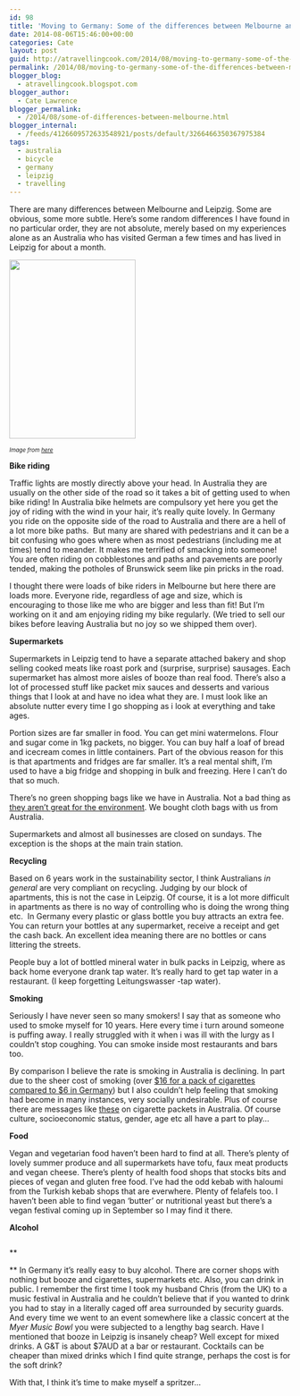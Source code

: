 ```yaml
---
id: 98
title: 'Moving to Germany: Some of the differences between Melbourne and Leipzig Part One'
date: 2014-08-06T15:46:00+00:00
categories: Cate
layout: post
guid: http://atravellingcook.com/2014/08/moving-to-germany-some-of-the-differences-between-melbourne-and-leipzig-part-one.html
permalink: /2014/08/moving-to-germany-some-of-the-differences-between-melbourne-and-leipzig-part-one.html
blogger_blog:
  - atravellingcook.blogspot.com
blogger_author:
  - Cate Lawrence
blogger_permalink:
  - /2014/08/some-of-differences-between-melbourne.html
blogger_internal:
  - /feeds/4126609572633548921/posts/default/3266466350367975384
tags:
  - australia
  - bicycle
  - germany
  - leipzig
  - travelling
---
```

There are many differences between Melbourne and Leipzig. Some are obvious, some more subtle. Here&#8217;s some random differences I have found in no particular order, they are not absolute, merely based on my experiences alone as an Australia who has visited German a few times and has lived in Leipzig for about a month.




  <a  href="http://2.bp.blogspot.com/-7x5yOKscOfw/U-I9wsZHw_I/AAAAAAAAJG8/ff6fBxTRi8g/s1600/wnbrleklein-575x813.jpg"><img src="http://2.bp.blogspot.com/-7x5yOKscOfw/U-I9wsZHw_I/AAAAAAAAJG8/ff6fBxTRi8g/s1600/wnbrleklein-575x813.jpg" alt="" width="226" height="320" border="0" /></a>



  <i><span style="font-size: x-small;">Image from <a href="http://www.google.de/imgres?imgurl=http%3A%2F%2Fstatic.guim.co.uk%2Fsys-images%2FGuardian%2FPix%2Fpictures%2F2013%2F7%2F12%2F1373616367776%2FCigarette-packages-010.jpg&imgrefurl=http%3A%2F%2Fwww.theguardian.com%2Fsociety%2F2013%2Fjul%2F12%2Fplans-plain-cigarette-packaging-shelved&h=276&w=460&tbnid=5lObSqWaJ4z-DM%3A&zoom=1&docid=tWtRp_1c4bz5LM&ei=SDziU7GKM4j7oATQt4GwBg&tbm=isch&iact=rc&uact=3&dur=559&page=1&start=0&ndsp=26&ved=0CCgQrQMwAg">here</a></i>


**Bike riding**
  
Traffic lights are mostly directly above your head. In Australia they are usually on the other side of the road so it takes a bit of getting used to when bike riding! In Australia bike helmets are compulsory yet here you get the joy of riding with the wind in your hair, it&#8217;s really quite lovely. In Germany you ride on the opposite side of the road to Australia and there are a hell of a lot more bike paths.  But many are shared with pedestrians and it can be a bit confusing who goes where when as most pedestrians (including me at times) tend to meander. It makes me terrified of smacking into someone! You are often riding on cobblestones and paths and pavements are poorly tended, making the potholes of Brunswick seem like pin pricks in the road.

I thought there were loads of bike riders in Melbourne but here there are loads more. Everyone ride, regardless of age and size, which is encouraging to those like me who are bigger and less than fit! But I&#8217;m working on it and am enjoying riding my bike regularly. (We tried to sell our bikes before leaving Australia but no joy so we shipped them over).

**Supermarkets**
  
Supermarkets in Leipzig tend to have a separate attached bakery and shop selling cooked meats like roast pork and (surprise, surprise) sausages. Each supermarket has almost more aisles of booze than real food. There&#8217;s also a lot of processed stuff like packet mix sauces and desserts and various things that I look at and have no idea what they are. I must look like an absolute nutter every time I go shopping as i look at everything and take ages.

Portion sizes are far smaller in food. You can get mini watermelons. Flour and sugar come in 1kg packets, no bigger. You can buy half a loaf of bread and icecream comes in little containers. Part of the obvious reason for this is that apartments and fridges are far smaller. It&#8217;s a real mental shift, I&#8217;m used to have a big fridge and shopping in bulk and freezing. Here I can&#8217;t do that so much.

There&#8217;s no green shopping bags like we have in Australia. Not a bad thing as [they aren&#8217;t great for the environment](http://www.smh.com.au/news/environment/how-green-is-your-bag/2005/04/24/1114281452076.html). We bought cloth bags with us from Australia.

Supermarkets and almost all businesses are closed on sundays. The exception is the shops at the main train station.

**Recycling**
  
Based on 6 years work in the sustainability sector, I think Australians _in general_ are very compliant on recycling. Judging by our block of apartments, this is not the case in Leipzig. Of course, it is a lot more difficult in apartments as there is no way of controlling who is doing the wrong thing etc.  In Germany every plastic or glass bottle you buy attracts an extra fee. You can return your bottles at any supermarket, receive a receipt and get the cash back. An excellent idea meaning there are no bottles or cans littering the streets.

People buy a lot of bottled mineral water in bulk packs in Leipzig, where as back home everyone drank tap water. It&#8217;s really hard to get tap water in a restaurant. (I keep forgetting Leitungswasser -tap water).

**Smoking**
  
Seriously I have never seen so many smokers! I say that as someone who used to smoke myself for 10 years. Here every time i turn around someone is puffing away. I really struggled with it when i was ill with the lurgy as I couldn&#8217;t stop coughing. You can smoke inside most restaurants and bars too.

By comparison I believe the rate is smoking in Australia is declining. In part due to the sheer cost of smoking (over [$16 for a pack of cigarettes compared to $6 in Germany](http://www.nationmaster.com/country-info/stats/Cost-of-living/Prices-at-markets/Cigarettes/Pack-of-Marlboro)) but I also couldn&#8217;t help feeling that smoking had become in many instances, very socially undesirable. Plus of course there are messages like [these](http://www.google.de/imgres?imgurl=http%3A%2F%2Fstatic.guim.co.uk%2Fsys-images%2FGuardian%2FPix%2Fpictures%2F2013%2F7%2F12%2F1373616367776%2FCigarette-packages-010.jpg&imgrefurl=http%3A%2F%2Fwww.theguardian.com%2Fsociety%2F2013%2Fjul%2F12%2Fplans-plain-cigarette-packaging-shelved&h=276&w=460&tbnid=5lObSqWaJ4z-DM%3A&zoom=1&docid=tWtRp_1c4bz5LM&ei=SDziU7GKM4j7oATQt4GwBg&tbm=isch&iact=rc&uact=3&dur=559&page=1&start=0&ndsp=26&ved=0CCgQrQMwAg) on cigarette packets in Australia. Of course culture, socioeconomic status, gender, age etc all have a part to play&#8230;

**Food**
  
Vegan and vegetarian food haven&#8217;t been hard to find at all. There&#8217;s plenty of lovely summer produce and all supermarkets have tofu, faux meat products and vegan cheese. There&#8217;s plenty of health food shops that stocks bits and pieces of vegan and gluten free food. I&#8217;ve had the odd kebab with haloumi from the Turkish kebab shops that are everwhere. Plenty of felafels too. I haven&#8217;t been able to find vegan &#8216;butter&#8217; or nutritional yeast but there&#8217;s a vegan festival coming up in September so I may find it there.

**Alcohol**


  <a  href="http://1.bp.blogspot.com/-y3HojhchPkE/U-JBIgewIxI/AAAAAAAAJHI/1JnfDoq_tKQ/s1600/220px-Gin_and_Tonic_with_ingredients.jpg"><img src="http://1.bp.blogspot.com/-y3HojhchPkE/U-JBIgewIxI/AAAAAAAAJHI/1JnfDoq_tKQ/s1600/220px-Gin_and_Tonic_with_ingredients.jpg" alt="" border="0" /></a>


**
  
** In Germany it&#8217;s really easy to buy alcohol. There are corner shops with nothing but booze and cigarettes, supermarkets etc. Also, you can drink in public. I remember the first time I took my husband Chris (from the UK) to a music festival in Australia and he couldn&#8217;t believe that if you wanted to drink you had to stay in a literally caged off area surrounded by security guards. And every time we went to an event somewhere like a classic concert at the _Myer Music Bowl_ you were subjected to a lengthy bag search. Have I mentioned that booze in Leipzig is insanely cheap? Well except for mixed drinks. A G&T is about $7AUD at a bar or restaurant. Cocktails can be cheaper than mixed drinks which I find quite strange, perhaps the cost is for the soft drink?

With that, I think it&#8217;s time to make myself a spritzer&#8230;